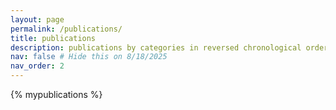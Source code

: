 ```yaml
---
layout: page
permalink: /publications/
title: publications
description: publications by categories in reversed chronological order. generated by jekyll-scholar.
nav: false # Hide this on 8/18/2025
nav_order: 2
---
```


<!-- _pages/publications.md -->
<div class="publications">

{% mypublications %}

</div>
